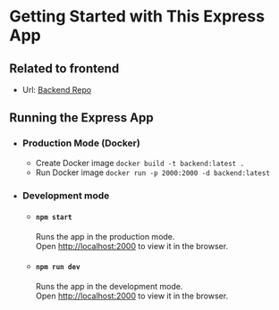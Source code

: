 # Getting Started with This Express App

## Related to frontend
- Url: [Backend Repo](http://localhost:3000)

## Running the Express App
- ### Production Mode (Docker)
    - Create Docker image `docker build -t backend:latest .`
    - Run Docker image `docker run -p 2000:2000 -d backend:latest`

- ### Development mode
    - #### `npm start`
        Runs the app in the production mode.\
        Open [http://localhost:2000](http://localhost:2000) to view it in the browser.

    - #### `npm run dev`
        Runs the app in the development mode.\
        Open [http://localhost:2000](http://localhost:2000) to view it in the browser.
